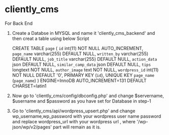 # cliently_cms


For Back End

1) Create a Databse in MYSQL and name it 'cliently_cms_backend' and then creat a table using below Script

    CREATE TABLE `page` (
 `id` int(11) NOT NULL AUTO_INCREMENT,
 `page_name` varchar(255) DEFAULT NULL,
 `written_by` varchar(255) DEFAULT NULL,
 `job_title` varchar(255) DEFAULT NULL,
 `action_data` json DEFAULT NULL,
 `similar_camp_data` json DEFAULT NULL,
 `tips` longtext NOT NULL,
 `author_image` text NOT NULL,
 `wordpress_id` int(11) NOT NULL DEFAULT '0',
 PRIMARY KEY (`id`),
 UNIQUE KEY `page_name` (`page_name`)
) ENGINE=InnoDB AUTO_INCREMENT=131 DEFAULT CHARSET=latin1

2) Now go to 'cliently_cms/config/dbconfig.php' and change $servername, $username and $password as you have set for Database in step-1

3) Go to 'cliently_cms/api/wordpress_upsert.php' and change wp_username,wp_password with your wordpress user name password
   and replace wordpress_url with your wordpress url , where '/wp-json/wp/v2/pages' part will remain as it is.
